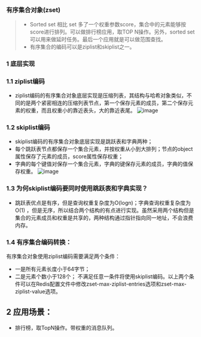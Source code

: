 ## <h3 id="redis_data_structure_5">有序集合对象(zset)</h3>
> - Sorted set 相比 set 多了一个权重参数score，集合中的元素能够按score进行排列。可以做排行榜应用，取TOP N操作。另外，sorted set可以用来做延时任务。最后一个应用就是可以做范围查找。
> - 有序集合的编码可以是ziplist和skiplist之一。
### 1 底层实现
### 1.1 ziplist编码 
- ziplist编码的有序集合对象底层实现是压缩列表，其结构与哈希对象类似，不同的是两个紧密相连的压缩列表节点，第一个保存元素的成员，第二个保存元素的权重，而且权重小的靠近表头，大的靠近表尾。
![image](https://user-images.githubusercontent.com/87458342/132522277-19141251-9509-4edc-8027-e2ecdc385b7b.png)

### 1.2 skiplist编码
- skiplist编码的有序集合对象底层实现是跳跃表和字典两种；
- 每个跳跃表节点都保存一个集合元素，并按权重从小到大排列；节点的object属性保存了元素的成员，score属性保存权重；
- 字典的每个键值对保存一个集合元素，字典的键保存元素的成员，字典的值保存权重。
![image](https://user-images.githubusercontent.com/87458342/132522391-e134841e-3548-4f54-8c49-bb3bc4d9492b.png)

### 1.3 为何skiplist编码要同时使用跳跃表和字典实现？
- 跳跃表优点是有序，但是查询权重复杂度为O(logn)；字典查询权重复杂度为O(1) ，但是无序，所以结合两个结构的有点进行实现。虽然采用两个结构但是集合的元素成员和权重是共享的，两种结构通过指针指向同一地址，不会浪费内存。
 
### 1.4 有序集合编码转换：
有序集合对象使用ziplist编码需要满足两个条件：
- 一是所有元素长度小于64字节；
- 二是元素个数小于128个；
不满足任意一条件将使用skiplist编码。以上两个条件可以在Redis配置文件中修改zset-max-ziplist-entries选项和zset-max-ziplist-value选项。
 
## 2 应用场景：
- 排行榜，取TopN操作。带权重的消息队列。
